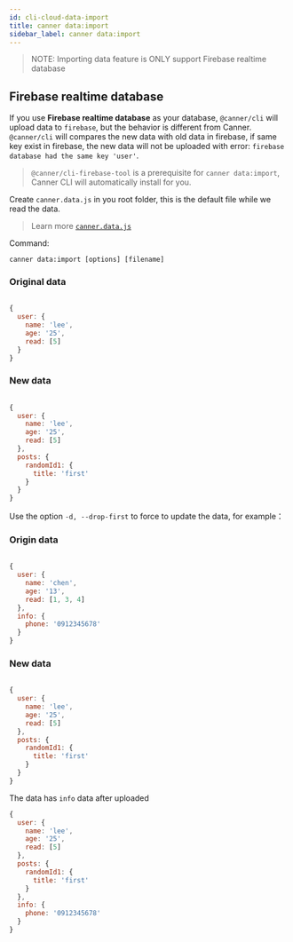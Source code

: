 ```yaml
---
id: cli-cloud-data-import
title: canner data:import
sidebar_label: canner data:import
---
```


> NOTE: Importing data feature is ONLY support Firebase realtime database

## Firebase realtime database

If you use **Firebase realtime database** as your database, `@canner/cli` will upload data to `firebase`, but the behavior is different from Canner. `@canner/cli` will compares the new data with old data in firebase, if same key exist in firebase, the new data will not be uploaded with error:  `firebase database had the same key 'user'`.

> `@canner/cli-firebase-tool` is a prerequisite for `canner data:import`, Canner CLI will automatically install for you.

Create `canner.data.js` in you root folder, this is the default file while we read the data.

> Learn more [`canner.data.js`](file-canner-data-js.md)

Command:

```
canner data:import [options] [filename]
```

### Original data
```js
  
{
  user: {
    name: 'lee',
    age: '25',
    read: [5]
  }
}
```

### New data
```js
  
{
  user: {
    name: 'lee',
    age: '25',
    read: [5]
  },
  posts: {
    randomId1: {
      title: 'first'
    }
  }
}
```

Use the option `-d, --drop-first` to force to update the data, for example：

### Origin data
```js
  
{
  user: {
    name: 'chen',
    age: '13',
    read: [1, 3, 4]
  },
  info: {
    phone: '0912345678'
  }
}
```

### New data
```js
  
{
  user: {
    name: 'lee',
    age: '25',
    read: [5]
  },
  posts: {
    randomId1: {
      title: 'first'
    }
  }
}
```

The data has `info` data after uploaded

```js
{
  user: {
    name: 'lee',
    age: '25',
    read: [5]
  },
  posts: {
    randomId1: {
      title: 'first'
    }
  },
  info: {
    phone: '0912345678'
  }
}
```